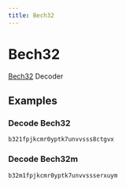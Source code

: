 ```yaml
---
title: Bech32
---
```


# Bech32

[Bech32](https://en.bitcoin.it/wiki/Bech32) Decoder

## Examples

### Decode Bech32

<pre class="example">
<code>b321fpjkcmr0yptk7unvvsss8ctgvx</code>
</pre>

### Decode Bech32m

<pre class="example">
<code>b32m1fpjkcmr0yptk7unvvssserxuym</code>
</pre>